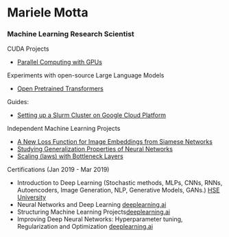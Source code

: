# Mariele Motta
### Machine Learning Research Scientist

CUDA Projects
- [Parallel Computing with GPUs](https://github.com/mfmotta/CUDA_labs)

Experiments with open-source Large Language Models
- [Open Pretrained Transformers](https://github.com/mfmotta/open_pretrained_transformers)

Guides:
- [Setting up a Slurm Cluster on Google Cloud Platform](https://github.com/mfmotta/slurm-gcp#slurm-cluster-on-google-cloud-platform)


Independent Machine Learning Projects
- [A New Loss Function for Image Embeddings from Siamese Networks](https://github.com/mfmotta/computer_vision_experiments_loss_functions_tests) 
- [Studying Generalization Properties of Neural Networks](https://github.com/mfmotta/deep_learning_generalization_experiments)
- [Scaling (laws) with Bottleneck Layers](https://github.com/mfmotta/scaling-experiments)


Certifications (Jan 2019 - Mar 2019)

- Introduction to Deep Learning (Stochastic methods, MLPs, CNNs, RNNs, Autoencoders, Image Generation, NLP, Generative Models, GANs.) [HSE University](https://www.coursera.org/account/accomplishments/certificate/TNRNLTKYMVJQ)
- Neural Networks and Deep Learning [deeplearning.ai](https://www.coursera.org/account/accomplishments/certificate/UF8SHWPJESTY)
- Structuring Machine Learning Projects[deeplearning.ai](https://www.coursera.org/account/accomplishments/certificate/GDW9L625B6AD)
- Improving Deep Neural Networks: Hyperparameter tuning, Regularization and Optimization [deeplearning.ai](https://www.coursera.org/account/accomplishments/certificate/GXP6H578LCX8)

